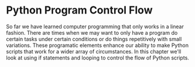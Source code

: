 # Python Program Control Flow

So far we have learned computer programming that only works in a linear fashion.
There are times when we may want to only have a program do certain tasks under
certain conditions or do things repetitively with small variations. These programatic
elements enhance our ability to make Python scripts that work for a wider array
of circumstances. In this chapter we'll look at using if statements and looping to
control the flow of Python scripts.
